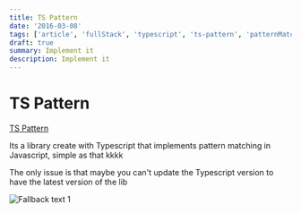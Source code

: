 ```yaml
---
title: TS Pattern
date: '2016-03-08'
tags: ['article', 'fullStack', 'typescript', 'ts-pattern', 'patternMatching', 'read', 'withResume']
draft: true
summary: Implement it
description: Implement it
---
```


# TS Pattern

[TS Pattern](https://github.com/gvergnaud/ts-pattern)

Its a library create with Typescript that implements pattern matching in Javascript, simple as that kkkk

The only issue is that maybe you can't update the Typescript version to have the latest version of the lib

![Fallback text 1](/static/assets/pasted-image-20221007184926.png)